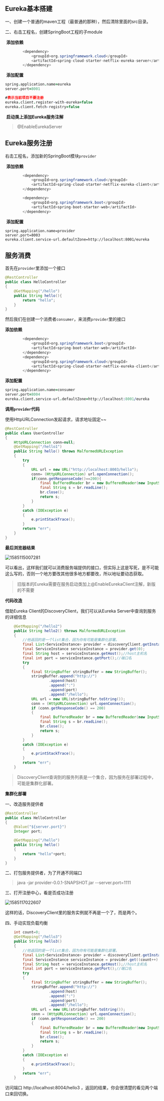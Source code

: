 ## Eureka基本搭建

一、创建一个普通的maven工程（最普通的那种），然后清除里面的src目录。

二、右击工程名，创建SpringBoot工程的子module

​	**添加依赖**

```java
        <dependency>
            <groupId>org.springframework.cloud</groupId>
            <artifactId>spring-cloud-starter-netflix-eureka-server</artifactId>
        </dependency>
```
​	**添加配置**

```pro
spring.application.name=eureka
server.port=8001

#表示当前项目不要注册
eureka.client.register-with-eureka=false
eureka.client.fetch-registry=false
```

​	**启动类上添加Eureka服务注解**

> @EnableEurekaServer

## Eureka服务注册

右击工程名，添加新的SpringBoot模块`provider`

​	**添加依赖**

```java
        <dependency>
            <groupId>org.springframework.cloud</groupId>
            <artifactId>spring-cloud-starter-netflix-eureka-client</artifactId>
        </dependency>

        <dependency>
            <groupId>org.springframework.boot</groupId>
            <artifactId>spring-boot-starter-web</artifactId>
        </dependency>
```

​	**添加配置**

```properties
spring.application.name=provider
server.port=8003
eureka.client.service-url.defaultZone=http://localhost:8001/eureka
```

## 服务消费

首先在`provider`里添加一个接口

```java
@RestController
public class HelloController
{
    @GetMapping("/hello")
    public String hello(){
        return "hello";
    }
}
```

然后我们在创建一个消费者`consumer`，来消费`provider`里的接口

**添加依赖**

```java
        <dependency>
            <groupId>org.springframework.boot</groupId>
            <artifactId>spring-boot-starter-web</artifactId>
        </dependency>
        <dependency>
            <groupId>org.springframework.cloud</groupId>
            <artifactId>spring-cloud-starter-netflix-eureka-client</artifactId>
        </dependency>
```

**添加配置**

```pro
spring.application.name=consumer
server.port=8004
eureka.client.service-url.defaultZone=http://localhost:8001/eureka
```

**调用`provider`代码**

使用HttpURLConnection发起请求，请求地址固定~~

```java
@RestController
public class UserController
{
    HttpURLConnection conn=null;
    @GetMapping("/hello1")
    public String hello() throws MalformedURLException
    {
        try
        {
            URL url = new URL("http://localhost:8003/hello");
            conn= (HttpURLConnection) url.openConnection();
            if(conn.getResponseCode()==200){
                final BufferedReader br = new BufferedReader(new InputStreamReader(conn.getInputStream()));
                final String s = br.readLine();
                br.close();
                return s;
            }
        }
        catch (IOException e)
        {
            e.printStackTrace();
        }
        return "err";
    }
}
```

**最后浏览器结果**

![1585115007281](Eureka基本搭建.assets/1585115007281.png)

可以看出，这样我们就可以消费服务端提供的接口，但实际上这是写死，是不可能这么写的，否则一个地方要改其他很多地方都要改，所以地址要动态获取。

>旧版本的Eureka需要在服务启动类加上@EnableEurekaClient注解，新版的不需要



**代码改造**

借助Eureka Client的DiscoveryClient，我们可以从Eureka Server中查询到服务的详细信息

```java
    @GetMapping("/hello2")
    public String hello2() throws MalformedURLException
    {
        //他返回的是一个list集合，因为你有可能是集群化部署。
        final List<ServiceInstance> provider = discoveryClient.getInstances("provider");
        final ServiceInstance serviceInstance = provider.get(0);
        final String host = serviceInstance.getHost();//host主机名
        final int port = serviceInstance.getPort();//端口名
        try
        {
            final StringBuffer stringBuffer = new StringBuffer();
            stringBuffer.append("http://")
                    .append(host)
                    .append(":")
                    .append(port)
                    .append("/hello");
            URL url = new URL(stringBuffer.toString());
            conn = (HttpURLConnection) url.openConnection();
            if (conn.getResponseCode() == 200)
            {
                final BufferedReader br = new BufferedReader(new InputStreamReader(conn.getInputStream()));
                final String s = br.readLine();
                br.close();
                return s;
            }
        }
        catch (IOException e)
        {
            e.printStackTrace();
        }
        return "err";
    }
```

> DiscoveryClient查询到的服务列表是一个集合，因为服务在部署过程中，可能是集群化部署。



**集群化部署**

一、改造服务提供者

```java
@RestController
public class HelloController
{
    @Value("${server.port}")
    Integer port;

    @GetMapping("/hello")
    public String hello()
    {
        return "hello"+port;
    }
}
```

二、打包服务提供者，为了开通不同端口

>  java -jar provider-0.0.1-SNAPSHOT.jar --server.port=1111

三、打开注册中心，看是否成功注册

![1585117022607](Eureka基本搭建.assets/1585117022607.png)

这样的话，DiscoveryClient里的服务实例就不再是一个了，而是两个。

四、手动实现负载均衡

```java
    int count=0;
    @GetMapping("/hello3")
    public String hello3()
    {
        //他返回的是一个list集合，因为你有可能是集群化部署。
        final List<ServiceInstance> provider = discoveryClient.getInstances("provider");
        final ServiceInstance serviceInstance = provider.get((count++) % provider.size());
        final String host = serviceInstance.getHost();//host主机名
        final int port = serviceInstance.getPort();//端口名
        try
        {
            final StringBuffer stringBuffer = new StringBuffer();
            stringBuffer.append("http://")
                    .append(host)
                    .append(":")
                    .append(port)
                    .append("/hello");
            URL url = new URL(stringBuffer.toString());
            conn = (HttpURLConnection) url.openConnection();
            if (conn.getResponseCode() == 200)
            {
                final BufferedReader br = new BufferedReader(new InputStreamReader(conn.getInputStream()));
                final String s = br.readLine();
                br.close();
                return s;
            }
        }
        catch (IOException e)
        {
            e.printStackTrace();
        }
        return "err";
    }
```



访问端口 http://localhost:8004/hello3 ，返回的结果，你会很清楚的看见两个端口来回切换。

